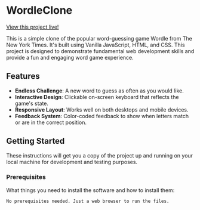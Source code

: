 # WordleClone

[View this project live!](https://adjur.github.io/WordleClone/)

This is a simple clone of the popular word-guessing game Wordle from The New York Times. It's built using Vanilla JavaScript, HTML, and CSS. This project is designed to demonstrate fundamental web development skills and provide a fun and engaging word game experience.

## Features

- **Endless Challenge**: A new word to guess as often as you would like.
- **Interactive Design**: Clickable on-screen keyboard that reflects the game's state.
- **Responsive Layout**: Works well on both desktops and mobile devices.
- **Feedback System**: Color-coded feedback to show when letters match or are in the correct position.

## Getting Started

These instructions will get you a copy of the project up and running on your local machine for development and testing purposes.

### Prerequisites

What things you need to install the software and how to install them:

```bash
No prerequisites needed. Just a web browser to run the files.
